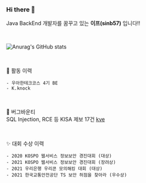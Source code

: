 ### Hi there 👋

Java BackEnd 개발자를 꿈꾸고 있는 **이프(sinb57)** 입니다!!  

<br>

![Anurag's GitHub stats](https://github-readme-stats.vercel.app/api?username=sinb57&show_icons=true&theme=radical)

<br>

📌 활동 이력  
```
- 우아한테크코스 4기 BE
- K.knock
```
<br>

🐞 버그바운티  
SQL Injection, RCE 등 KISA 제보 17건 [kve](/BugBounty_history.md)

<br>

✨ 대회 수상 이력
```
- 2020 KOSPO 웹서비스 정보보안 경진대회 (대상)
- 2021 KOSPO 웹서비스 정보보안 경진대회 (장려상)
- 2021 우리은행 우리콘 모의해킹 대회 (대상)
- 2021 한국교통안전공단 TS 보안 허점을 찾아라 (우수상)
```
